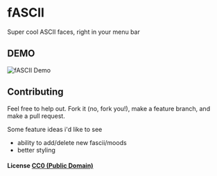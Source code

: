 # fASCII

Super cool ASCII faces, right in your menu bar

## DEMO

![fASCII Demo](https://github.com/Banjerr/Fascii/blob/master/images/demo.gif)

## Contributing

Feel free to help out. Fork it (no, fork you!), make a feature branch, and make a pull request.

Some feature ideas i'd like to see

 - ability to add/delete new fascii/moods
 - better styling

#### License [CC0 (Public Domain)](LICENSE.md)
